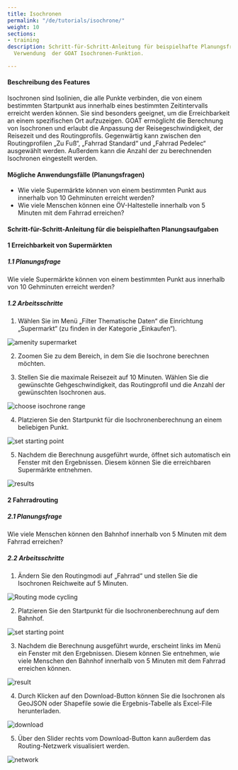 ```yaml
---
title: Isochronen
permalink: "/de/tutorials/isochrone/"
weight: 10
sections:
- training
description: Schritt-für-Schritt-Anleitung für beispielhafte Planungsfragen unter
  Verwendung  der GOAT Isochronen-Funktion.

---
```

#### Beschreibung des Features

Isochronen sind Isolinien, die alle Punkte verbinden, die von einem bestimmten Startpunkt aus innerhalb eines bestimmten Zeitintervalls erreicht werden können. Sie sind besonders geeignet, um die Erreichbarkeit an einem spezifischen Ort aufzuzeigen.
GOAT ermöglicht die Berechnung von Isochronen und erlaubt die Anpassung der Reisegeschwindigkeit, der Reisezeit und des Routingprofils. Gegenwärtig kann zwischen den Routingprofilen „Zu Fuß“, „Fahrrad Standard“ und „Fahrrad Pedelec“ ausgewählt werden. Außerdem kann die Anzahl der zu berechnenden Isochronen eingestellt werden.

#### Mögliche Anwendungsfälle (Planungsfragen)

* Wie viele Supermärkte können von einem bestimmten Punkt aus innerhalb von 10 Gehminuten erreicht werden?
* Wie viele Menschen können eine ÖV-Haltestelle innerhalb von 5 Minuten mit dem Fahrrad erreichen?

#### Schritt-für-Schritt-Anleitung für die beispielhaften Planungsaufgaben

#### 1 Erreichbarkeit von Supermärkten

##### 1.1 Planungsfrage

Wie viele Supermärkte können von einem bestimmten Punkt aus innerhalb von 10 Gehminuten erreicht werden?

##### 1.2 Arbeitsschritte

1. Wählen Sie im Menü „Filter Thematische Daten“ die Einrichtung „Supermarkt“ (zu finden in der Kategorie „Einkaufen“).

<img src="/images/training_materials/Isochrone/amenity_supermarket.webp" alt="amenity supermarket" style="max-height:400px;"/>

2. Zoomen Sie zu dem Bereich, in dem Sie die Isochrone berechnen möchten.
   
3. Stellen Sie die maximale Reisezeit auf 10 Minuten. Wählen Sie die gewünschte Gehgeschwindigkeit, das Routingprofil und die Anzahl der gewünschten Isochronen aus.

<img src="/images/training_materials/Isochrone/isochrone_settings.webp"  alt="choose isochrone range" style="max-height:230px;"/>

4. Platzieren Sie den Startpunkt für die Isochronenberechnung an einem beliebigen Punkt.
   
<img src="/images/training_materials/Isochrone/starting_point_isochrone.webp"  alt="set starting point" style="max-height:150px;"/>

5. Nachdem die Berechnung ausgeführt wurde, öffnet sich automatisch ein Fenster mit den Ergebnissen. Diesem können Sie die erreichbaren Supermärkte entnehmen.

<img src="/images/training_materials/Isochrone/results_supermarkets.webp"  alt="results"/>

#### 2 Fahrradrouting

##### 2.1 Planungsfrage

Wie viele Menschen können den Bahnhof innerhalb von 5 Minuten mit dem Fahrrad erreichen?

##### 2.2 Arbeitsschritte

1. Ändern Sie den Routingmodi auf „Fahrrad“ und stellen Sie die Isochronen Reichweite auf 5 Minuten.
   
<!-- ![](/images/training_materials/Isochrone/cycling-mode.webp) -->
<img src="/images/training_materials/Isochrone/cycling_mode.webp"  alt="Routing mode cycling" style="max-height:220px;"/>

2. Platzieren Sie den Startpunkt für die Isochronenberechnung auf dem Bahnhof.  
   
<!-- ![](/images/training_materials/Isochrone/starting-point-isochrone.webp) -->
<img src="/images/training_materials/Isochrone/starting_point_isochrone.webp"  alt="set starting point" style="max-height:150px;"/>

3. Nachdem die Berechnung ausgeführt wurde, erscheint links im Menü ein Fenster mit den Ergebnissen. Diesem können Sie entnehmen, wie viele Menschen den Bahnhof innerhalb von 5 Minuten mit dem Fahrrad erreichen können.

<img src="/images/training_materials/Isochrone/cycling_result.webp"  alt="result"/>

4. Durch Klicken auf den Download-Button können Sie die Isochronen als GeoJSON oder Shapefile sowie die Ergebnis-Tabelle als Excel-File herunterladen.

<img src="/images/training_materials/Isochrone/download.webp"  alt="download" style="max-height:250px;"/>

5. Über den Slider rechts vom Download-Button kann außerdem das Routing-Netzwerk visualisiert werden.

<img src="/images/training_materials/Isochrone/network.webp"  alt="network"/>
